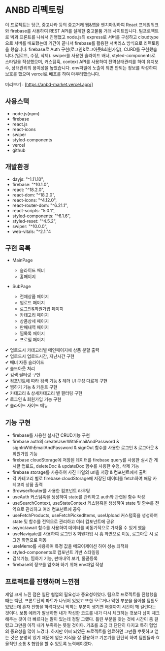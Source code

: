 # ANBD 리펙토링

이 프로젝트는 당근, 중고나라 등의 중고거래 웹&앱을 벤치마킹하여 React 프레임워크와 firebase를 사용하여 REST API를 설계한 중고물품 거래 사이트입니다.
팀프로젝트로 벡과 프론트를 나눠서 진행했고 node.js의 express로 서버를 구성하고 cloudtype으로 서버를 배포했는데 기간이 끝나서 firebase를 활용한 서버리스 방식으로 리펙토링을 했습니다.
firebase로 Auth 구현(로그인&로그아웃&회원가입), CURD를 구현했습니다.(업로드, 수정, 삭제).
swiper를 사용한 슬라이드 배너, styled-components로 스타일을 작성했으며, 커스텀훅, context API를 사용하여 전역상태관리를 하여 유지보수, 상태관리의 용이성을 높였습니다.
env파일에 노출이 되면 안되는 정보를 작성하여 보호를 했으며 vercel로 배포를 하여 마무리했습니다.

미리보기 : [https://anbd-market.vercel.app/]

## 사용스택

-   node.js(npm)
-   firebase
-   react.js
-   react-icons
-   swiper
-   styled-components
-   vercel
-   github

## 개발환경

-   dayjs: "^1.11.10",
-   firebase: "^10.1.0",
-   react: "^18.2.0",
-   react-dom: "^18.2.0",
-   react-icons: "^4.12.0",
-   react-router-dom: "^6.21.1",
-   react-scripts: "5.0.1",
-   styled-components: "^6.1.6",
-   styled-reset: "^4.5.2",
-   swiper: "^10.0.0",
-   web-vitals: "^2.1."4

## 구현 목록

-   MainPage

    -   슬라이드 배너
    -   홈페이지

-   SubPage

    -   전체상품 페이지
    -   업로드 페이지
    -   로그인&회원가입 페이지
    -   카테고리 페이지
    -   상품상세 페이지
    -   판매내역 페이지
    -   찜목록 페이지
    -   프로필 페이지

✔ 업로드시 카테고리별 메인페이지에 상품 분할 출력 <br>
✔ 업로드시 업로드시간, 지난시간 구현 <br>
✔ 배너 자동 슬라이드<br>
✔ 솔드아웃 처리<br>
✔ 검색 필터링 구현<br>
✔ 컴포넌트에 따라 검색 기능 & 헤더 UI 구성 다르게 구현<br>
✔ 찜하기 기능 & 카운트 구현<br>
✔ 카테고리 & 상세카테고리 별 필터링 구현<br>
✔ 로그인 & 회원가입 기능 구현<br>
✔ 슬라이드 사이드 메뉴<br>

## 기능 구현

-   firebase를 사용한 실시간 CRUD기능 구현
-   firebase auth의 createUserWithEmailAndPassword & signInWithEmailAndPassword & signOut 함수를 사용한 로그인 & 로그아웃 & 회원가입 기능
-   firebase cloudStorage에 저장된 데이터를 firebase query를 사용한 실시간 게시글 업로드, deleteDoc & updateDoc 함수를 사용한 수정, 삭제 기능
-   firebase storage를 사용하여 사진 파일의 url을 저장 & 컴포넌트에서 출력
-   각 카테고리 별로 firebase cloudStorage에 저장된 데이터를 fetch하여 해당 카테고리 상품 출력
-   BrowserRouter를 사용한 컴포넌트 라우팅
-   useAuth 커스텀훅을 생성하여 state를 관리하고 auth와 관련된 함수 작성
-   useSearchContext, useStateContext 커스텀훅을 생성하여 state 및 함수를 전역으로 관리하고 여러 컴포넌트에 공유
-   useFetchProducts, useFetchPickedItems, useUpload 커스텀훅을 생성하여 state 및 함수를 전역으로 관리하고 여러 컴포넌트에 공유
-   async/await 함수를 사용하여 데이터를 비동기적으로 가져올 수 있게 했음
-   useNavigate를 사용하여 로그인 & 회원가입 시 홈 화면으로 이동, 로그아웃 시 로그인 화면으로 이동
-   useMemo를 사용하여 특정 값을 메모이제이션 하여 성능 최적화
-   styled-components로 컴포넌트 기반 스타일링
-   검색기능, 찜하기 기능, 판매내역 보기, 물품등록
-   firebase의 정보를 암호화 하기 위해 env파일 작성

## 프로젝트를 진행하며 느낀점

제일 크게 느낀 점은 일단 협업의 필요성과 중요성이였다. 팀으로 프로젝트를 진행했을 때는 벡단, 프론트단의 파트가 나뉘어 있었고 또한 모르거나 막힌 부분을 물어볼 팀원도 있었는데 혼자 진행을 하려다보니 막히는 부분이 생기면 해결까지 시간이 꽤 걸린다는 것이다. 보통 에러가 발생하면 내가 작성한 코드를 내가 다시 체크하는 것보다 남이 체크해주는 것이 더 빠르다는 말이 있는데 정말 그랬다. 틀린 부분을 찾는 것에 시간이 좀 걸렸고 그만큼 아직 내가 부족하는 뜻일 것이다. 기초를 조금 더 단단히 다지고 특히 협업의 중요성을 많이 느겼다. 하지만 어찌 되었든 프로젝트를 완료하면 그만큼 뿌듯하고 얻는 것은 분명히 있기 때문에 얻은 지식을 잘 활용하고 기본기를 탄탄히 하여 팀원들과 효율적인 소통 & 협업을 할 수 있도록 노력해야겠다.
